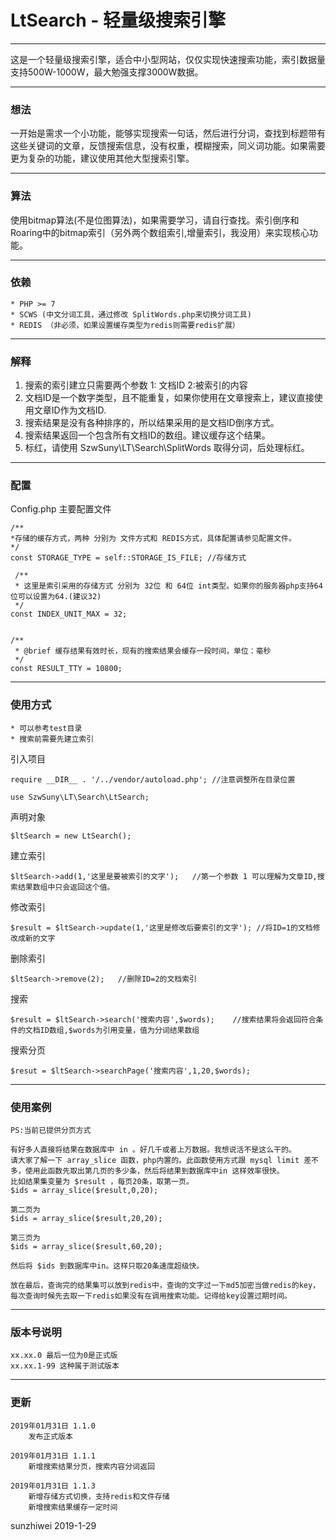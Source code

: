 # LtSearch - 轻量级搜索引擎
------
这是一个轻量级搜索引擎，适合中小型网站，仅仅实现快速搜索功能，索引数据量支持500W-1000W，最大勉强支撑3000W数据。

------
### 想法

一开始是需求一个小功能，能够实现搜索一句话，然后进行分词，查找到标题带有这些关键词的文章，反馈搜索信息，没有权重，模糊搜索，同义词功能。如果需要更为复杂的功能，建议使用其他大型搜索引擎。

------
### 算法

使用bitmap算法(不是位图算法)，如果需要学习，请自行查找。索引倒序和Roaring中的bitmap索引（另外两个数组索引,增量索引，我没用）来实现核心功能。

------
### 依赖

    * PHP >= 7
    * SCWS (中文分词工具，通过修改 SplitWords.php来切换分词工具)
    * REDIS （非必须，如果设置缓存类型为redis则需要redis扩展）

------
### 解释

1. 搜索的索引建立只需要两个参数 1: 文档ID 2:被索引的内容
2. 文档ID是一个数字类型，且不能重复，如果你使用在文章搜索上，建议直接使用文章ID作为文档ID.
3. 搜索结果是没有各种排序的，所以结果采用的是文档ID倒序方式。
4. 搜索结果返回一个包含所有文档ID的数组。建议缓存这个结果。
5. 标红，请使用 SzwSuny\LT\Search\SplitWords 取得分词，后处理标红。

------

### 配置

Config.php 主要配置文件

    /**
    *存储的缓存方式，两种 分别为 文件方式和 REDIS方式，具体配置请参见配置文件。
    */
    const STORAGE_TYPE = self::STORAGE_IS_FILE; //存储方式

     /**
     * 这里是索引采用的存储方式 分别为 32位 和 64位 int类型。如果你的服务器php支持64位可以设置为64.(建议32)
     */
    const INDEX_UNIT_MAX = 32;
    
    
    /**
     * @brief 缓存结果有效时长，现有的搜索结果会缓存一段时间，单位：毫秒
     */
    const RESULT_TTY = 10800;

------
### 使用方式 

    * 可以参考test目录
    * 搜索前需要先建立索引

引入项目

    require __DIR__ . '/../vendor/autoload.php'; //注意调整所在目录位置

    use SzwSuny\LT\Search\LtSearch;

声明对象

    $ltSearch = new LtSearch();

建立索引

    $ltSearch->add(1,'这里是要被索引的文字');   //第一个参数 1 可以理解为文章ID,搜索结果数组中只会返回这个值。

修改索引

    $result = $ltSearch->update(1,'这里是修改后要索引的文字'); //将ID=1的文档修改成新的文字

删除索引

    $ltSearch->remove(2);   //删除ID=2的文档索引

搜索

    $result = $ltSearch->search('搜索内容',$words);    //搜索结果将会返回符合条件的文档ID数组,$words为引用变量，值为分词结果数组

搜索分页

    $resut = $ltSearch->searchPage('搜索内容',1,20,$words);

------
### 使用案例
    
    PS:当前已提供分页方式

    有好多人直接将结果在数据库中 in 。好几千或者上万数据。我想说活不是这么干的。
    请大家了解一下 array_slice 函数，php内置的。此函数使用方式跟 mysql limit 差不多，使用此函数先取出第几页的多少条，然后将结果到数据库中in 这样效率很快。
    比如结果集变量为 $result ，每页20条，取第一页。
    $ids = array_slice($result,0,20);

    第二页为
    $ids = array_slice($result,20,20);

    第三页为
    $ids = array_slice($result,60,20);

    然后将 $ids 到数据库中in。这样只取20条速度超级快。

    放在最后，查询完的结果集可以放到redis中，查询的文字过一下md5加密当做redis的key，每次查询时候先去取一下redis如果没有在调用搜索功能。记得给key设置过期时间。


------
### 版本号说明

    xx.xx.0 最后一位为0是正式版
    xx.xx.1-99 这种属于测试版本

------
### 更新

    2019年01月31日 1.1.0 
        发布正式版本

    2019年01月31日 1.1.1
        新增搜索结果分页，搜索内容分词返回

    2019年01月31日 1.1.3
        新增存储方式切换，支持redis和文件存储
        新增搜索结果缓存一定时间

sunzhiwei
2019-1-29
